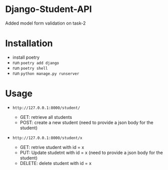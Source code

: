 # Django-Student-API
Added model form validation on task-2

# Installation

* install poetry
* run `poetry add django`
* run `poetry shell`
* run `python manage.py runserver`

# Usage

* `http://127.0.0.1:8000/student/` 
  * GET: retrieve all students
  * POST: create a new student (need to provide a json body for the student)

* `http://127.0.0.1:8000/student/x` 
  * GET: retrive student with id = x
  * PUT: Update studetnt with id = x (need to provide a json body for the student)
  * DELETE: delete student with id = x
